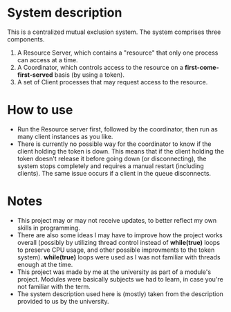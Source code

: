 # System description

This is a centralized mutual exclusion system. The system comprises three components.
1. A Resource Server, which contains a "resource" that only one process can access at a time.
2. A Coordinator, which controls access to the resource on a **first-come-first-served** basis (by using a token).
3. A set of Client processes that may request access to the resource.

# How to use

* Run the Resource server first, followed by the coordinator, then run as many client instances as you like.
* There is currently no possible way for the coordinator to know if the client holding the token is down. This means that if the client holding the token doesn't release it before going down (or disconnecting), the system stops completely and requires a manual restart (including clients). The same issue occurs if a client in the queue disconnects.

# Notes

* This project may or may not receive updates, to better reflect my own skills in programming.
* There are also some ideas I may have to improve how the project works overall (possibly by utilizing thread control instead of **while(true)** loops to preserve CPU usage, and other possible improvments to the token system). **while(true)** loops were used as I was not familiar with threads enough at the time.
* This project was made by me at the university as part of a module's project. Modules were basically subjects we had to learn, in case you're not familiar with the term.
* The system description used here is (mostly) taken from the description provided to us by the university.
